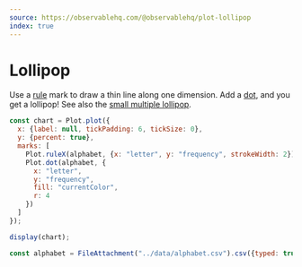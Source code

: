 ```yaml
---
source: https://observablehq.com/@observablehq/plot-lollipop
index: true
---
```


# Lollipop

Use a [rule](https://observablehq.com/plot/marks/rule) mark to draw a thin line along one dimension. Add a [dot](https://observablehq.com/plot/marks/dot), and you get a lollipop! See also the [small multiple lollipop](./facet-lollipop).

```js echo
const chart = Plot.plot({
  x: {label: null, tickPadding: 6, tickSize: 0},
  y: {percent: true},
  marks: [
    Plot.ruleX(alphabet, {x: "letter", y: "frequency", strokeWidth: 2}),
    Plot.dot(alphabet, {
      x: "letter",
      y: "frequency",
      fill: "currentColor",
      r: 4
    })
  ]
});

display(chart);
```

```js echo
const alphabet = FileAttachment("../data/alphabet.csv").csv({typed: true});
```
